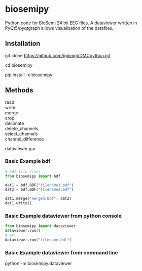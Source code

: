 # biosemipy 
Python code for BioSemi 24 bit EEG files. A dataviewer written in PyQt5/pyqtgraph
allows visualisation of the datafiles. 

## Installation
git clone https://github.com/igmmgi/DMCpython.git 

cd biosemipy

pip install -e biosemipy

## Methods
read \
write \
merge \
crop \
decimate \
delete_channels \
select_channels \
channel_difference 

dataviewer gui

### Basic Example bdf
```python
# bdf file class
from biosemipy import bdf

dat1 = bdf.BDF("filename1.bdf")
dat2 = bdf.BDF("filename2.bdf")

dat1.merge("merged.bdf", dat2)
dat1.write()

```
### Basic Example dataviewer from python console
```python
from biosemipy import dataviewer
dataviewer.run()
# or
dataviewer.run("filename.bdf")

```
### Basic Example dataviewer from command line
python -m biosemipy.dataviewer
